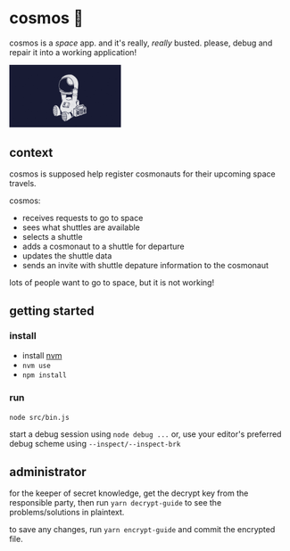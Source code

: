 # cosmos :rocket:

cosmos is a _space_ app.  and it's really, _really_ busted.  please, debug and repair it into a working application!

<div width='100%'>
  <img src='./img/naut.gif' width='200px' style='margin: auto; display: inline-block;' />
</div>

## context

cosmos is supposed help register cosmonauts for their upcoming space travels.

cosmos:

- receives requests to go to space
- sees what shuttles are available
- selects a shuttle
- adds a cosmonaut to a shuttle for departure
- updates the shuttle data
- sends an invite with shuttle depature information to the cosmonaut

lots of people want to go to space, but it is not working!

## getting started

### install

- install [nvm](https://github.com/creationix/nvm)
- `nvm use`
- `npm install`

### run

`node src/bin.js`

start a debug session using `node debug ...` or, use your editor's preferred debug scheme using `--inspect/--inspect-brk`

## administrator

for the keeper of secret knowledge, get the decrypt key from the responsible party, then run `yarn decrypt-guide` to see the problems/solutions in plaintext.

to save any changes, run `yarn encrypt-guide` and commit the encrypted file.
